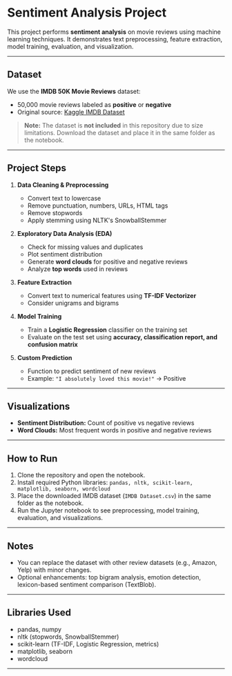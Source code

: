 # Sentiment Analysis Project

This project performs **sentiment analysis** on movie reviews using machine learning techniques. It demonstrates text preprocessing, feature extraction, model training, evaluation, and visualization.

---

## Dataset

We use the **IMDB 50K Movie Reviews** dataset:

- 50,000 movie reviews labeled as **positive** or **negative**
- Original source: [Kaggle IMDB Dataset](https://www.kaggle.com/datasets/lakshmi25npathi/imdb-dataset-of-50k-movie-reviews?resource=download)

> **Note:** The dataset is **not included** in this repository due to size limitations. Download the dataset and place it in the same folder as the notebook.

---

## Project Steps

1. **Data Cleaning & Preprocessing**  
   - Convert text to lowercase  
   - Remove punctuation, numbers, URLs, HTML tags  
   - Remove stopwords  
   - Apply stemming using NLTK's SnowballStemmer

2. **Exploratory Data Analysis (EDA)**  
   - Check for missing values and duplicates  
   - Plot sentiment distribution  
   - Generate **word clouds** for positive and negative reviews  
   - Analyze **top words** used in reviews  

3. **Feature Extraction**  
   - Convert text to numerical features using **TF-IDF Vectorizer**  
   - Consider unigrams and bigrams  

4. **Model Training**  
   - Train a **Logistic Regression** classifier on the training set  
   - Evaluate on the test set using **accuracy, classification report, and confusion matrix**

5. **Custom Prediction**  
   - Function to predict sentiment of new reviews  
   - Example: `"I absolutely loved this movie!"` → Positive  

---

## Visualizations

- **Sentiment Distribution:** Count of positive vs negative reviews  
- **Word Clouds:** Most frequent words in positive and negative reviews  

---

## How to Run

1. Clone the repository and open the notebook.  
2. Install required Python libraries: `pandas, nltk, scikit-learn, matplotlib, seaborn, wordcloud`  
3. Place the downloaded IMDB dataset (`IMDB Dataset.csv`) in the same folder as the notebook.  
4. Run the Jupyter notebook to see preprocessing, model training, evaluation, and visualizations.  

---

## Notes

- You can replace the dataset with other review datasets (e.g., Amazon, Yelp) with minor changes.  
- Optional enhancements: top bigram analysis, emotion detection, lexicon-based sentiment comparison (TextBlob).  

---

## Libraries Used

- pandas, numpy  
- nltk (stopwords, SnowballStemmer)  
- scikit-learn (TF-IDF, Logistic Regression, metrics)  
- matplotlib, seaborn  
- wordcloud  

---


